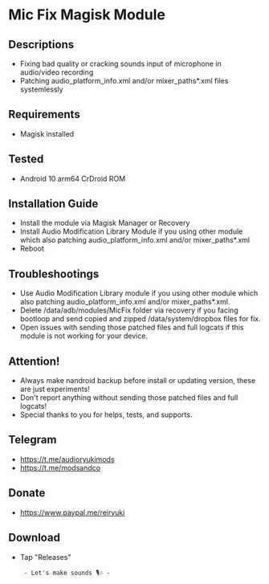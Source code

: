 # Mic Fix Magisk Module

## Descriptions
- Fixing bad quality or cracking sounds input of microphone in audio/video recording
- Patching audio_platform_info.xml and/or mixer_paths*.xml files systemlessly

## Requirements
- Magisk installed

## Tested
- Android 10 arm64 CrDroid ROM

## Installation Guide
- Install the module via Magisk Manager or Recovery
- Install Audio Modification Library Module if you using other module which also patching audio_platform_info.xml and/or mixer_paths*.xml
- Reboot

## Troubleshootings
- Use Audio Modification Library module if you using other module which also patching audio_platform_info.xml and/or mixer_paths*.xml.
- Delete /data/adb/modules/MicFix folder via recovery if you facing bootloop and send copied and zipped /data/system/dropbox files for fix.
- Open issues with sending those patched files and full logcats if this module is not working for your device.

## Attention!
- Always make nandroid backup before install or updating version, these are just experiments!
- Don't report anything without sending those patched files and full logcats!
- Special thanks to you for helps, tests, and supports.

## Telegram
- https://t.me/audioryukimods
- https://t.me/modsandco

## Donate
- https://www.paypal.me/reiryuki

## Download
- Tap "Releases"



       - Let's make sounds 🎙️🎶 -
